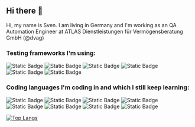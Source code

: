 ## Hi there 👋

Hi, my name is Sven. I am living in Germany and I'm working as an QA Automation Engineer at ATLAS Dienstleistungen für Vermögensberatung GmbH (@dvag)

### Testing frameworks I'm using:

![Static Badge](https://img.shields.io/badge/Tosca-blue?style=flat&label=Test)
![Static Badge](https://img.shields.io/badge/Ranorex-8A2BE2?style=flat&label=Test)
![Static Badge](https://img.shields.io/badge/Selendide-blue?style=flat&label=Test)
![Static Badge](https://img.shields.io/badge/Selenium-8A2BE2?style=flat&label=Test)
![Static Badge](https://img.shields.io/badge/Playwright-blue?style=flat&label=Test)
![Static Badge](https://img.shields.io/badge/Jest-8A2BE2?style=flat&label=Test)

### Coding languages I'm coding in and which I still keep learning:

![Static Badge](https://img.shields.io/badge/Typescript-8A2BE2?style=flat&label=Code)
![Static Badge](https://img.shields.io/badge/Golang-blue?style=flat&label=Code)
![Static Badge](https://img.shields.io/badge/YAML-8A2BE2?style=flat&label=Code)
![Static Badge](https://img.shields.io/badge/C++-blue?style=flat&label=Code)
![Static Badge](https://img.shields.io/badge/C%20Sharp-8A2BE2?style=flat&label=Code)
![Static Badge](https://img.shields.io/badge/Rust-blue?style=flat&label=Code)
![Static Badge](https://img.shields.io/badge/Python-8A2BE2?style=flat&label=Code)
![Static Badge](https://img.shields.io/badge/Lua-blue?style=flat&label=Code)

[![Top Langs](https://github-readme-stats.vercel.app/api/top-langs/?username=SvenSchneiderDVAG)](https://github.com/SvenSchneiderDVAG/github-readme-stats)













